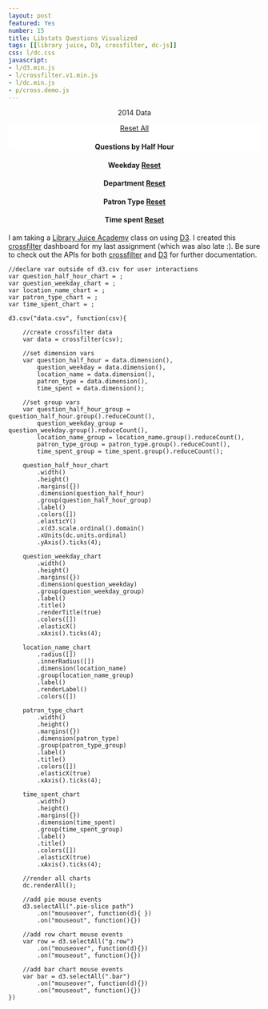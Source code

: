 ```yaml
---
layout: post
featured: Yes
number: 15
title: Libstats Questions Visualized
tags: [[library juice, D3, crossfilter, dc-js]]
css: l/dc.css
javascript:
- l/d3.min.js
- l/crossfilter.v1.min.js
- l/dc.min.js
- p/cross.demo.js 
---
```

<style>
	h1, 
	h4,
	#question_half_hour,
	#question_weekday,
	#location_name,
	#patron_type,
	#time_spent,
	.center, 
	.jumbotron {
		text-align: center; 
	}
	p:last-child {
		text-align: left; 
	}
	#question_half_hour {
		float:none;
	}
	.jumbotron {
		background-color: white; 
		margin-bottom: 0px; 
		padding-bottom: 0px;

	}
	#small-charts {
		clear:both;
	}
	rect.selected,
	.pie-slice.selected {
		opacity: 1; 
	}
	rect.deselected,
	.pie-slice.deselected {
		opacity: .4; 
	}
	.x.axis text {
    	text-anchor: end !important;
    	transform: rotate(-45deg);
	}
	.dc-chart .selected path {
		stroke: #FFF;
	}
	.dc-chart g.row text {
		fill: rgb(5, 5, 5);
	}
	.center-text {
		font-size: 20px; 
	}
	svg:not(:root) {
		overflow: overlay;
	}
	.hide {
		display: none; 
	}
</style>
<p class="center">2014 Data</p>
<div class="jumbotron">
<a class="btn btn-warning btn-lg" href="javascript:dc.filterAll();dc.redrawAll();">Reset All</a>
	<h4>Questions by Half Hour</h4>
	<div id="question_half_hour"></div>
</div>	
<div class="row" id="small-charts">
	<div class="col-md-3" id="question_weekday">
		<h4>Weekday <a class="btn btn-default btn-sm" href="javascript:question_weekday_chart.filterAll();dc.redrawAll();">Reset</a></h4>
	</div>
	<div class="col-md-3" id="location_name">
		<h4>Department <a class="btn btn-default btn-sm" href="javascript:location_name_chart.filterAll();dc.redrawAll()">Reset</a></h4>
	</div>
	<div class="col-md-3" id="patron_type">
		<h4>Patron Type <a class="btn btn-default btn-sm" href="javascript:patron_type_chart.filterAll();dc.redrawAll();">Reset</a></h4>
	</div>
	<div class="col-md-3" id="time_spent">
		<h4>Time spent <a class="btn btn-default btn-sm" href="javascript:time_spent_chart.filterAll();dc.redrawAll();">Reset</a></h4>
	</div>
</div> 
	
I am taking a [Library Juice Academy](http://libraryjuiceacademy.com/) class on using [D3](http://d3js.org/). I created this [crossfilter](http://square.github.io/crossfilter/) dashboard for my last assignment (which was also late :). Be sure to check out the APIs for both [crossfilter](https://github.com/square/crossfilter/wiki/API-Reference) and [D3](https://github.com/mbostock/d3/wiki/API-Reference) for further documentation. 

```
//declare var outside of d3.csv for user interactions
var question_half_hour_chart = ;
var question_weekday_chart = ;
var location_name_chart = ;
var patron_type_chart = ;
var time_spent_chart = ;

d3.csv("data.csv", function(csv){
	
	//create crossfilter data 
	var data = crossfilter(csv);  
	
	//set dimension vars
	var question_half_hour = data.dimension(),
		question_weekday = data.dimension(),
		location_name = data.dimension(), 
		patron_type = data.dimension(), 
		time_spent = data.dimension();

	//set group vars 
	var question_half_hour_group = question_half_hour.group().reduceCount(), 
		question_weekday_group = question_weekday.group().reduceCount(),
		location_name_group = location_name.group().reduceCount(), 
		patron_type_group = patron_type.group().reduceCount(),
		time_spent_group = time_spent.group().reduceCount();  

	question_half_hour_chart
		.width() 
		.height()
		.margins({})
		.dimension(question_half_hour)
		.group(question_half_hour_group)
		.label()
		.colors([])
		.elasticY()
		.x(d3.scale.ordinal().domain()
        .xUnits(dc.units.ordinal)
        .yAxis().ticks(4);

	question_weekday_chart
		.width() 
		.height()
		.margins({})
		.dimension(question_weekday)
		.group(question_weekday_group)
		.label()
		.title()
		.renderTitle(true)
		.colors([])
		.elasticX()
		.xAxis().ticks(4);	
	
	location_name_chart
		.radius([])
		.innerRadius([])
		.dimension(location_name)
		.group(location_name_group)
		.label()
		.renderLabel()
		.colors([])
		
	patron_type_chart
		.width() 
		.height()
		.margins({})
		.dimension(patron_type)
		.group(patron_type_group)
		.label()
		.title()
		.colors([])
		.elasticX(true)
		.xAxis().ticks(4);

	time_spent_chart
		.width() 
		.height()
		.margins({})
		.dimension(time_spent)
		.group(time_spent_group)
		.label()
		.title()
		.colors([])
		.elasticX(true)
		.xAxis().ticks(4);

	//render all charts 
	dc.renderAll();
	
	//add pie mouse events 
	d3.selectAll(".pie-slice path")
		.on("mouseover", function(d){ })
		.on("mouseout", function(){})

	//add row chart mouse events 
	var row = d3.selectAll("g.row")
		.on("mouseover", function(d){})
		.on("mouseout", function(){})

	//add bar chart mouse events 
	var bar = d3.selectAll(".bar")
		.on("mouseover", function(d){})
		.on("mouseout", function(){})	
})
```